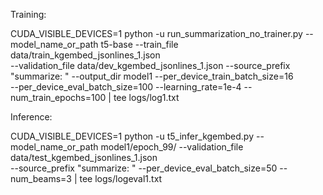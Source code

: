 Training:

CUDA_VISIBLE_DEVICES=1 python -u run_summarization_no_trainer.py  --model_name_or_path t5-base  --train_file data/train_kgembed_jsonlines_1.json     
--validation_file data/dev_kgembed_jsonlines_1.json     --source_prefix "summarize: "     --output_dir model1    --per_device_train_batch_size=16  
--per_device_eval_batch_size=100 --learning_rate=1e-4 --num_train_epochs=100   | tee logs/log1.txt

Inference:

CUDA_VISIBLE_DEVICES=1 python -u t5_infer_kgembed.py  --model_name_or_path model1/epoch_99/  --validation_file data/test_kgembed_jsonlines_1.json    
--source_prefix "summarize: "   --per_device_eval_batch_size=50 --num_beams=3 | tee logs/logeval1.txt


